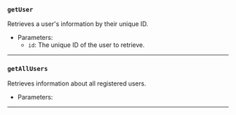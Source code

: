 ### `getUser`

Retrieves a user's information by their unique ID.

- Parameters:
   - `id`: The unique ID of the user to retrieve.

---

### `getAllUsers`

Retrieves information about all registered users.

- Parameters:

---

